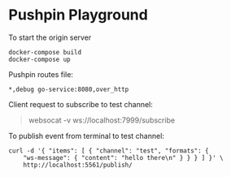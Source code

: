 # Pushpin Playground

To start the origin server

```
docker-compose build
docker-compose up
```

Pushpin routes file:

```
*,debug go-service:8080,over_http
```

Client request to subscribe to test channel:

> websocat -v ws://localhost:7999/subscribe


To publish event from terminal to test channel:

```
curl -d '{ "items": [ { "channel": "test", "formats": {
    "ws-message": { "content": "hello there\n" } } } ] }' \
    http://localhost:5561/publish/
```

